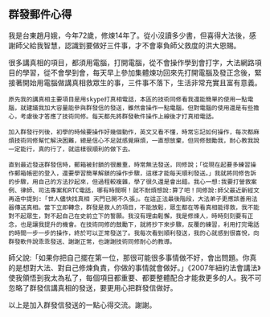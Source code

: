 ## 群發郵件心得
我是台東趙月娥，今年72歲，修煉14年了。從小沒讀多少書，但喜得大法後，感謝師父給我智慧，認識到要做好三件事，才不會辜負師父救度的洪大恩賜。

很多講真相的項目，都須用電腦，打開電腦，從不會操作學到會打字，大法網路項目的學習，從不會學到會，每天早上參加集體煉功回來先打開電腦及發正念後，緊接著開始用電腦做講真相救眾生的事，三件事不落下，生活非常充實且富有意義。

    原先我的講真相主要項目是用skype打真相電話，本區的技術同修看我還能簡單的使用一點電腦，就建議我加大容量能參與群發信的發送，雖然會操作一點電腦，但對電腦的使用還是有些擔心，考慮後才答應了技術同修。每天都先將群發軟件操作上線後才打真相電話。
    
    加入群發行列後，初學的時候要操作好幾個動作，英文又看不懂，時常忘記如何操作，每次都麻煩技術同修幫忙解決困難，總是信心不足就感覺麻煩，一直想放棄，但同修鼓勵我，耐心教我說一定能行，真的行了，就這樣很順利的做下去。
    
    直到最近發送群發信時，郵箱被封鎖的很嚴重，時常無法發送，同修說；「從現在起要多練習操作郵箱帳密的登入，還要學習簡單解鎖的操作步驟，這樣才能每天順利發送。」我就將同修告訴的步驟，用自己的方法抄起來，但過程較複雜，學了很久還是會出錯。我心一想:我要打營救案例、律師、司法專案和RTC電話，哪有時間啊！就不耐煩想說:算了吧！同修說:師父最近新經文再造中提到:「世人儘快找真相 天門已開不久張」。在這正法最後階段，大法弟子更應該善用法器傳送真相。當下立即轉念，群發是救人的項目，不能放鬆，眾生都在等看真相能得救，我不能對不起眾生，對不起自己在史前立下的誓願。我沒有理由鬆懈，我是修煉人，時時刻刻要有正念，也是讓我提升的機會。在技術同修的鼓勵下，就將抄下來步驟，反覆的練習，利用打完電話的時間一步一步的操作，終於可以正常發送了。我每次看到順利發送，我的心就感到很喜悅，向群發軟件說乖乖發送、謝謝正常，也謝謝技術同修耐心的教導。
    
師父說:「如果你把自己擺在第一位，那很可能很多事情做不好，會出問題。你真的是想對大法、對自己修煉負責，你做的事情就會做好。」《2007年紐約法會講法》使我領悟到我太為私了，每個項目都重要、都要整體配合才能救更多的人。我不可忽略了群發信講真相的發送，要更用心把群發信做好。

以上是加入群發信發送的一點心得交流。謝謝。
